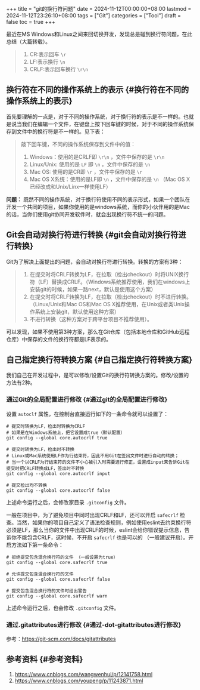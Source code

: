 +++
title = "git的换行符问题"
date = 2024-11-12T00:00:00+08:00
lastmod = 2024-11-12T23:26:10+08:00
tags = ["Git"]
categories = ["Tool"]
draft = false
toc = true
+++

最近在MS Windows和Linux之间来回切换开发，发现总是碰到换行符问题，在此总结（大篇转载）。

> 1.  CR:表示回车 `\r`
> 2.  LF:表示换行 `\n`
> 3.  CRLF:表示回车换行 `\r\n`


## 换行符在不同的操作系统上的表示 {#换行符在不同的操作系统上的表示}

首先要理解的一点是，对于不同的操作系统，对于换行符的表示是不一样的。也就是说当我们在编辑一个文件，在键盘上按下回车键的时候，对于不同的操作系统保存到文件中的换行符是不一样的。见下表：

>
>
> 敲下回车键，不同的操作系统保存到文件中的值：
>
> 1.  Windows：使用的是CRLF即 `\r\n` ，文件中保存的是 `\r\n`
> 2.  Linux/Unix: 使用的是 `LF` 即 `\n` ，文件中保存的是 `\n`
> 3.  Mac OS: 使用的是CR即 `\r` ，文件中保存的是 `\r`
> 4.  Mac OS X系统：使用的是LF即 `\n` ，文件中保存的是 `\n` （Mac OS X已经改成和Unix/Linx一样使用LF）

**问题：** 既然不同的操作系统，对于换行符使用不同的表示形式，如果一个团队在开发一个共同的项目，如果你使用的是windows系统，而你的小伙伴用的是Mac的话，当你们使用git协同开发软件时，就会出现换行符不统一的问题。


## Git会自动对换行符进行转换 {#git会自动对换行符进行转换}

Git为了解决上面提出的问题，会自动对换行符进行转换。转换的方案有3种：

> 1.  在提交时将CRLF转换为LF，在拉取（检出checkout）时将UNIX换行符（LF）替换成CRLF。（Windows系统推荐使用，我们在windows上安装git的时候，如果一路next，默认是使用这个方案）
> 2.  在提交时将CRLF转换为LF，在拉取（检出checkout）时不进行转换。（Linux/Unix和Mac OS和Mac OS X推荐使用，在Unix或者类Unix操作系统上安装git，默认使用这种方案）
> 3.  不进行转换（这种方案对于跨平台项目不推荐使用）。

可以发现，如果不使用第3种方案，那么在Git仓库（包括本地仓库和GitHub远程仓库）中保存的文件的换行符都是LF表示的。


## 自己指定换行符转换方案 {#自己指定换行符转换方案}

我们自己在开发过程中，是可以修改/设置Git的换行符转换方案的。修改/设置的方法有2种。


### 通过Git的全局配置进行修改 {#通过git的全局配置进行修改}

设置 `autoclf` 属性，在控制台直接运行如下的一条命令就可以设置了：

```shell
# 提交时转换为LF，检出时转换为CRLF
# 如果是在Windows系统上，把它设置成true（默认配置）
git config --global core.autocrlf true

# 提交时转换为LF，检出时不转换
# Linux或Mac系统使用LF作为行结束符，因此不用Git在签出文件时进行自动的转换；
# 当一个以CRLF为行结束符的文件不小心被引入时需要进行修正，设置成input来告诉Git在提交时把CRLF转换成LF，签出时不转换
git config --global core.autocrlf input

# 提交检出均不转换
git config --global core.autocrlf false
```

上述命令运行之后，会修改家目录 `.gitconfig` 文件。

一般在项目中，为了避免项目中同时出现CRLF和LF，还可以开启 `safecrlf` 检查。当然，如果你的项目自己定义了语法检查规则，例如使用eslint去约束换行符必须是LF，那么当你的文件中出现CRLF的时候，eslint会给你错误提示信息，告诉你不能包含CRLF，这时候，不开启 `safecrlf` 也是可以的 （一般建议开启）。开启方法如下第一条命令：

```shell
# 拒绝提交包含混合换行符的文件 （一般设置为true）
git config --global core.safecrlf true

# 允许提交包含混合换行符的文件
git config --global core.safecrlf false

# 提交包含混合换行符的文件时给出警告
git config --global core.safecrlf warn
```

上述命令运行之后，也会修改 `.gitconfig` 文件。


### 通过.gitattributes进行修改 {#通过-dot-gitattributes进行修改}

参考：<https://git-scm.com/docs/gitattributes>


## 参考资料 {#参考资料}

1.  <https://www.cnblogs.com/wangwenhui/p/12141758.html>
2.  <https://www.cnblogs.com/youpeng/p/11243871.html>
